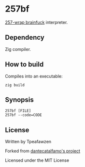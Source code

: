 # 257bf

[257-wrap brainfuck] interpreter.

[257-wrap brainfuck]: https://www.esolangs.org/wiki/257-wrap_brainfuck

## Dependency

Zig compiler.

## How to build

Compiles into an executable:

```
zig build
```

## Synopsis

```
257bf [FILE]
257bf --code=CODE
```

## License

Written by Tpeafawzen

Forked from [dantecatalfamo's project](https://github.com/dantecatalfamo/brainfuck-zig)

Licensed under the MIT License
